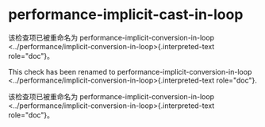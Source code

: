 # performance-implicit-cast-in-loop

该检查项已被重命名为 performance-implicit-conversion-in-loop <../performance/implicit-conversion-in-loop>{.interpreted-text role="doc"}。

This check has been renamed to performance-implicit-conversion-in-loop <../performance/implicit-conversion-in-loop>{.interpreted-text role="doc"}.

该检查项已被重命名为 performance-implicit-conversion-in-loop <../performance/implicit-conversion-in-loop>{.interpreted-text role="doc"}。

